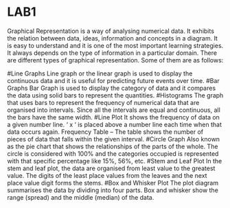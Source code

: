 # LAB1
Graphical Representation is a way of analysing numerical data. It exhibits the relation between data, ideas, information and concepts in a diagram. It is easy to understand and it is one of the most important learning strategies. It always depends on the type of information in a particular domain. There are different types of graphical representation. Some of them are as follows:

#Line Graphs
Line graph or the linear graph is used to display the continuous data and it is useful for predicting future events over time.
#Bar Graphs
Bar Graph is used to display the category of data and it compares the data using solid bars to represent the quantities.
#Histograms
The graph that uses bars to represent the frequency of numerical data that are organised into intervals. Since all the intervals are equal and continuous, all the bars have the same width.
#Line Plot
It shows the frequency of data on a given number line. ‘ x ‘ is placed above a number line each time when that data occurs again.
Frequency Table – The table shows the number of pieces of data that falls within the given interval.
#Circle Graph
Also known as the pie chart that shows the relationships of the parts of the whole. The circle is considered with 100% and the categories occupied is represented with that specific percentage like 15%, 56%, etc.
#Stem and Leaf Plot
In the stem and leaf plot, the data are organised from least value to the greatest value. The digits of the least place values from the leaves and the next place value digit forms the stems.
#Box and Whisker Plot
The plot diagram summarises the data by dividing into four parts. Box and whisker show the range (spread) and the middle (median) of the data.
